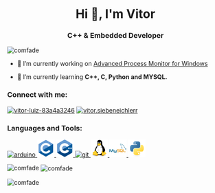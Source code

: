 <h1 align="center">Hi 👋, I'm Vitor</h1>
<h3 align="center">C++ & Embedded Developer</h3>

<p align="left"> <img src="https://komarev.com/ghpvc/?username=comfade&label=Profile%20views&color=0e75b6&style=flat" alt="comfade" /> </p>

- 🔭 I’m currently working on [Advanced Process Monitor for Windows](https://github.com/cOmFaDe/advanced-process-monitor-for-windows)

- 🌱 I’m currently learning **C++, C, Python and MYSQL.**

<h3 align="left">Connect with me:</h3>
<p align="left">
<a href="https://linkedin.com/in/vitor-luiz-83a4a3246" target="blank"><img align="center" src="https://raw.githubusercontent.com/rahuldkjain/github-profile-readme-generator/master/src/images/icons/Social/linked-in-alt.svg" alt="vitor-luiz-83a4a3246" height="30" width="40" /></a>
<a href="https://instagram.com/vitor.siebeneichlerr" target="blank"><img align="center" src="https://raw.githubusercontent.com/rahuldkjain/github-profile-readme-generator/master/src/images/icons/Social/instagram.svg" alt="vitor.siebeneichlerr" height="30" width="40" /></a>
</p>

<h3 align="left">Languages and Tools:</h3>
<p align="left"> <a href="https://www.arduino.cc/" target="_blank" rel="noreferrer"> <img src="https://cdn.worldvectorlogo.com/logos/arduino-1.svg" alt="arduino" width="40" height="40"/> </a> <a href="https://www.cprogramming.com/" target="_blank" rel="noreferrer"> <img src="https://raw.githubusercontent.com/devicons/devicon/master/icons/c/c-original.svg" alt="c" width="40" height="40"/> </a> <a href="https://www.w3schools.com/cpp/" target="_blank" rel="noreferrer"> <img src="https://raw.githubusercontent.com/devicons/devicon/master/icons/cplusplus/cplusplus-original.svg" alt="cplusplus" width="40" height="40"/> </a> <a href="https://git-scm.com/" target="_blank" rel="noreferrer"> <img src="https://www.vectorlogo.zone/logos/git-scm/git-scm-icon.svg" alt="git" width="40" height="40"/> </a> <a href="https://www.linux.org/" target="_blank" rel="noreferrer"> <img src="https://raw.githubusercontent.com/devicons/devicon/master/icons/linux/linux-original.svg" alt="linux" width="40" height="40"/> </a> <a href="https://www.mysql.com/" target="_blank" rel="noreferrer"> <img src="https://raw.githubusercontent.com/devicons/devicon/master/icons/mysql/mysql-original-wordmark.svg" alt="mysql" width="40" height="40"/> </a> <a href="https://www.python.org" target="_blank" rel="noreferrer"> <img src="https://raw.githubusercontent.com/devicons/devicon/master/icons/python/python-original.svg" alt="python" width="40" height="40"/> </a> </p>

<p><img align="left" src="https://github-readme-stats.vercel.app/api/top-langs?username=comfade&show_icons=true&locale=en&layout=compact" alt="comfade" /></p>

<p>&nbsp;<img align="center" src="https://github-readme-stats.vercel.app/api?username=comfade&show_icons=true&locale=en" alt="comfade" /></p>

<p><img align="center" src="https://github-readme-streak-stats.herokuapp.com/?user=comfade&" alt="comfade" /></p>
